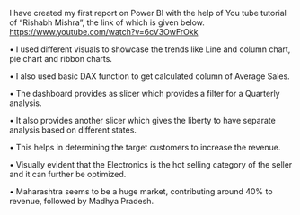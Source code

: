 I have created my first report on Power BI with the help of You tube tutorial of “Rishabh Mishra”, the link of which is given below.
https://www.youtube.com/watch?v=6cV3OwFrOkk

•	I used different visuals to showcase the trends like Line and column chart, pie chart and ribbon charts.

•	I also used basic DAX function to get calculated column of Average Sales.

•	The dashboard provides as slicer which provides a filter for a Quarterly analysis.

•	It also provides another slicer which gives the liberty to have separate analysis based on different states. 

•	This helps in determining the target customers to increase the revenue. 

•	Visually evident that the Electronics is the hot selling category of the seller and it can further be optimized. 

•	Maharashtra seems to be a huge market, contributing around 40% to revenue, followed by Madhya Pradesh.
